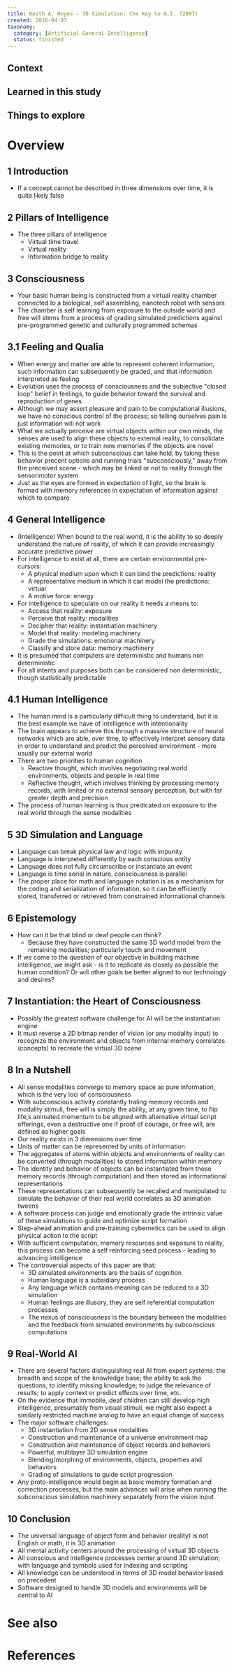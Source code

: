 ```yaml
---
title: Keith A. Hoyes - 3D Simulation: the Key to A.I. (2007)
created: 2016-04-07
taxonomy:
  category: [Artificial General Intelligence]
  status: finished
---
```


## Context

## Learned in this study

## Things to explore

# Overview

## 1 Introduction
* If a concept cannot be described in three dimensions over time, it is quite likely false

## 2 Pillars of Intelligence
* The three pillars of intelligence
	* Virtual time travel
	* Virtual reality
	* Information bridge to reality

## 3 Consciousness
* Your basic human being is constructed from a virtual reality chamber connected to a biological, self assembling, nanotech robot with sensors
* The chamber is self learning from exposure to the outside world and free will stems from a process of grading simulated predictions against pre-programmed genetic and culturally programmed schemas

## 3.1 Feeling and Qualia
* When energy and matter are able to represent coherent information, such information can subsequently be graded, and that information interpreted as feeling
* Evolution uses the process of consciousness and the subjective "closed loop" belief in feelings, to guide behavior toward the survival and reproduction of genes
* Although we may assert pleasure and pain to be computational illusions, we have no conscious control of the process; so telling ourselves pain is just information will not work
* What we actually perceive are virtual objects within our own minds, the senses are used to align these objects to external reality, to consolidate existing memories, or to train new memories if the objects are novel
* This is the point at which subconscious can take hold, by taking these behavior precent options and running trials "subconsciously," away from the preceived scene - which may be linked or not to reality through the sensorimotor system
* Just as the eyes are formed in expectation of light, so the brain is formed with memory references in expectation of information against which to compare

## 4 General Intelligence
* (Intelligence) When bound to the real world, it is the ability to so deeply understand the nature of reality, of which it can provide increasingly accurate predictive power
* For intelligence to exist at all, there are certain environmental pre-cursors:
	* A physical medium upon which it can bind the predictions: reality
	* A representative medium in which it can model the predictions: virtual
	* A motive force: energy
* For intelligence to speculate on our reality it needs a means to:
	* Access that reality: exposure
	* Perceive that reality: modalities
	* Decipher that reality: instantiation machinery
	* Model that reality: modeling machinery
	* Grade the simulations: emotional machinery
	* Classify and store data: memory machinery
* It is presumed that computers are deterministic and humans non deterministic
* For all intents and purposes both can be considered non deterministic, though statistically predictable

## 4.1 Human Intelligence
* The human mind is a particularly difficult thing to understand, but it is the best example we have of intelligence with intentionality
* The brain appears to achieve this through a massive structure of neural networks which are able, over time, to effectively interpret sensory data in order to understand and predict the perceived environment - more usually our external world
* There are two priorities to human cognition
	* Reactive thought, which involves negotiating real world environments, objects and people in real time
	* Reflective thought, which involves thinking by processing memory records, with limited or no external sensory perception, but with far greater depth and precision
* The process of human learning is thus predicated on exposure to the real world through the sense modalities

## 5 3D Simulation and Language
* Language can break physical law and logic with impunity
* Language is interpreted differently by each conscious entity
* Language does not fully circumscribe or instantiate an event
* Language is time serial in nature, consciousness is parallel
* The proper place for math and language notation is as a mechanism for the coding and serialization of information, so it can be efficiently stored, transferred or retrieved from constrained informational channels

## 6 Epistemology
* How can it be that blind or deaf people can think?
	* Because they have constructed the same 3D world model from the remaining modalities; particularly touch and movement
* If we come to the question of our objective in building machine intelligence, we might ask - is it to replicate as closely as possible the human condition? Or will other goals be better aligned to our technology and desires?

## 7 Instantiation: the Heart of Consciousness
* Possibly the greatest software challenge for AI will be the instantiation engine
* It must reverse a 2D bitmap render of vision (or any modality input) to recognize the environment and objects from internal memory correlates (concepts) to recreate the virtual 3D scene

## 8 In a Nutshell
* All sense modalities converge to memory space as pure information, which is the very loci of consciousness
* With subconscious activity constantly traling memory records and modality stimuli, free will is simply the ability, at any given time, to flip life,s animated momentum to be aligned with alternative virtual script offerings, even a destructive one if proof of courage, or free will, are defined as higher goals
* Our reality exists in 3 dimensions over time
* Units of matter can be represented by units of information
* The aggregates of atoms within objects and environments of reality can be converted (through modalities) to stored information within memory
* The identity and behavior of objects can be instantiated from those memory records (through computation) and then stored as informational representations
* These representations can subsequently be recalled and manipulated to simulate the behavior of their real world correlates as 3D animation tweens
* A software process can judge and emotionally grade the intrinsic value of these simulations to guide and optimize script formation
* Step-ahead animation and pre-training cybernetics can be used to align physical action to the script
* With sufficient computation, memory resources and exposure to reality, this process can become a self reinforcing seed process - leading to advancing intelligence
* The controversial aspects of this paper are that:
	* 3D simulated environments are the basis of cognition
	* Human language is a subsidiary process
	* Any language which contains meaning can be reduced to a 3D simulation
	* Human feelings are illusory, they are self referential computation processes
	* The nexus of consciousness is the boundary between the modalities and the feedback from simulated environments by subconscious computations

## 9 Real-World AI
* There are several factors distinguishing real AI from expert systems: the breadth and scope of the knowledge base; the ability to ask the questions; to identify missing knowledge; to judge the relevance of results; to apply context or predict effects over time, etc.
* On the evidence that immobile, deaf children can still develop high intelligence, presumably from visual stimuli, we might also expect a similarly restricted machine analog to have an equal change of success
* The major software challenges:
	* 3D instantiation from 2D sense modalities
	* Construction and maintenance of a universe environment map
	* Construction and maintenance of object records and behaviors
	* Powerful, multilayer 3D simulation engine
	* Blending/morphing of environments, objects, properties and behaviors
	* Grading of simulations to guide script progression
* Any proto-intelligence would begin as basic memory formation and correction processes, but the main advances will arise when running the subconscious simulation machinery separately from the vision input

## 10 Conclusion
* The universal language of object form and behavior (reality) is not English or math, it is 3D animation
* All mental activity centers around the processing of virtual 3D objects
* All conscious and intelligence processes center around 3D simulation; with language and symbols used for indexing and scripting
* All knowledge can be understood in terms of 3D model behavior based on precedent
* Software designed to handle 3D models and environments will be central to AI

# See also

# References
